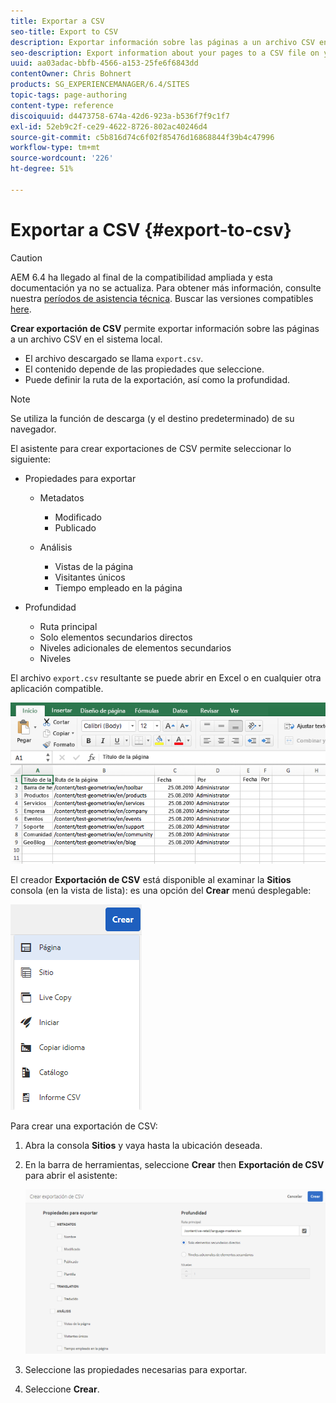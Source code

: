 ```yaml
---
title: Exportar a CSV
seo-title: Export to CSV
description: Exportar información sobre las páginas a un archivo CSV en el sistema local
seo-description: Export information about your pages to a CSV file on your local system
uuid: aa03adac-bbfb-4566-a153-25fe6f6843dd
contentOwner: Chris Bohnert
products: SG_EXPERIENCEMANAGER/6.4/SITES
topic-tags: page-authoring
content-type: reference
discoiquuid: d4473758-674a-42d6-923a-b536f7f9c1f7
exl-id: 52eb9c2f-ce29-4622-8726-802ac40246d4
source-git-commit: c5b816d74c6f02f85476d16868844f39b4c47996
workflow-type: tm+mt
source-wordcount: '226'
ht-degree: 51%

---
```


# Exportar a CSV  {#export-to-csv}

>[!CAUTION]
>
>AEM 6.4 ha llegado al final de la compatibilidad ampliada y esta documentación ya no se actualiza. Para obtener más información, consulte nuestra [períodos de asistencia técnica](https://helpx.adobe.com/es/support/programs/eol-matrix.html). Buscar las versiones compatibles [here](https://experienceleague.adobe.com/docs/).

**Crear exportación de CSV** permite exportar información sobre las páginas a un archivo CSV en el sistema local.

* El archivo descargado se llama `export.csv`.
* El contenido depende de las propiedades que seleccione.
* Puede definir la ruta de la exportación, así como la profundidad.

>[!NOTE]
>
>Se utiliza la función de descarga (y el destino predeterminado) de su navegador.

El asistente para crear exportaciones de CSV permite seleccionar lo siguiente:

* Propiedades para exportar

   * Metadatos

      * Modificado
      * Publicado
   * Análisis

      * Vistas de la página
      * Visitantes únicos
      * Tiempo empleado en la página


* Profundidad

   * Ruta principal
   * Solo elementos secundarios directos
   * Niveles adicionales de elementos secundarios
   * Niveles

El archivo `export.csv` resultante se puede abrir en Excel o en cualquier otra aplicación compatible.

![chlimage_1-58](assets/chlimage_1-58.png)

El creador **Exportación de CSV** está disponible al examinar la **Sitios** consola (en la vista de lista): es una opción del **Crear** menú desplegable:

![screen_shot_2018-03-21at154719](assets/screen_shot_2018-03-21at154719.png)

Para crear una exportación de CSV: 

1. Abra la consola **Sitios** y vaya hasta la ubicación deseada.
1. En la barra de herramientas, seleccione **Crear** then **Exportación de CSV** para abrir el asistente:

   ![screen_shot_2018-03-21at154758](assets/screen_shot_2018-03-21at154758.png)

1. Seleccione las propiedades necesarias para exportar.
1. Seleccione **Crear**.
